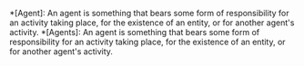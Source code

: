 \*\[Agent\]: An agent is something that bears some form of responsibility for an
activity taking place, for the existence of an entity, or for another agent's
activity.
\*\[Agents\]: An agent is something that bears some form of
responsibility for an activity taking place, for the existence of an entity, or
for another agent's activity.
